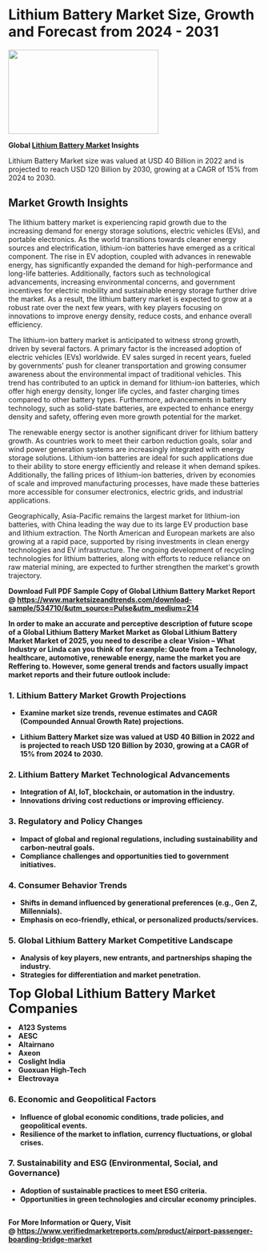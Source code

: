 <H1>Lithium Battery Market Size, Growth and Forecast from 2024 - 2031</H1><img class="aligncenter size-medium wp-image-584254" src="https://thirdeyenews.in/wp-content/uploads/2024/09/Global-Market-Research-300x168.jpeg" alt="" width="300" height="168" /><p><strong>Global&nbsp;<a href="https://www.marketsizeandtrends.com/download-sample/534710/&amp;utm_source=Pulse&amp;utm_medium=214">Lithium Battery Market</a> Insights</strong></p><p>Lithium Battery Market size was valued at USD 40 Billion in 2022 and is projected to reach USD 120 Billion by 2030, growing at a CAGR of 15% from 2024 to 2030.</p><p><h2>Market Growth Insights</h2> <p>The lithium battery market is experiencing rapid growth due to the increasing demand for energy storage solutions, electric vehicles (EVs), and portable electronics. As the world transitions towards cleaner energy sources and electrification, lithium-ion batteries have emerged as a critical component. The rise in EV adoption, coupled with advances in renewable energy, has significantly expanded the demand for high-performance and long-life batteries. Additionally, factors such as technological advancements, increasing environmental concerns, and government incentives for electric mobility and sustainable energy storage further drive the market. As a result, the lithium battery market is expected to grow at a robust rate over the next few years, with key players focusing on innovations to improve energy density, reduce costs, and enhance overall efficiency.</p> <p><strong></strong></p> <p>The lithium-ion battery market is anticipated to witness strong growth, driven by several factors. A primary factor is the increased adoption of electric vehicles (EVs) worldwide. EV sales surged in recent years, fueled by governments' push for cleaner transportation and growing consumer awareness about the environmental impact of traditional vehicles. This trend has contributed to an uptick in demand for lithium-ion batteries, which offer high energy density, longer life cycles, and faster charging times compared to other battery types. Furthermore, advancements in battery technology, such as solid-state batteries, are expected to enhance energy density and safety, offering even more growth potential for the market.</p> <p>The renewable energy sector is another significant driver for lithium battery growth. As countries work to meet their carbon reduction goals, solar and wind power generation systems are increasingly integrated with energy storage solutions. Lithium-ion batteries are ideal for such applications due to their ability to store energy efficiently and release it when demand spikes. Additionally, the falling prices of lithium-ion batteries, driven by economies of scale and improved manufacturing processes, have made these batteries more accessible for consumer electronics, electric grids, and industrial applications.</p> <p>Geographically, Asia-Pacific remains the largest market for lithium-ion batteries, with China leading the way due to its large EV production base and lithium extraction. The North American and European markets are also growing at a rapid pace, supported by rising investments in clean energy technologies and EV infrastructure. The ongoing development of recycling technologies for lithium batteries, along with efforts to reduce reliance on raw material mining, are expected to further strengthen the market's growth trajectory.</p> <p><strong></p><p><span class=""><strong>Download Full PDF Sample Copy of Global Lithium Battery Market Report</strong> @ <a href="https://www.marketsizeandtrends.com/download-sample/534710/&amp;utm_source=Pulse&amp;utm_medium=214" target="_blank">https://www.marketsizeandtrends.com/download-sample/534710/&amp;utm_source=Pulse&amp;utm_medium=214</a></span></p><p>In order to make an accurate and perceptive description of future scope of a Global&nbsp;Lithium Battery Market Market as Global&nbsp;Lithium Battery Market Market of 2025, you need to describe a clear Vision &ndash; What Industry or Linda can you think of for example: Quote from a Technology, healthcare, automotive, renewable energy, name the market you are Reffering to. However, some general trends and factors usually impact market reports and their future outlook include:</p><h3>1.&nbsp;<strong>Lithium Battery Market Growth Projections</strong></h3><ul><li>Examine market size trends, revenue estimates and CAGR (Compounded Annual Growth Rate) projections.</li><li><p>Lithium Battery Market size was valued at USD 40 Billion in 2022 and is projected to reach USD 120 Billion by 2030, growing at a CAGR of 15% from 2024 to 2030.</p></li></ul><h3>2.&nbsp;<strong>Lithium Battery Market Technological Advancements</strong></h3><ul><li>Integration of AI, IoT, blockchain, or automation in the industry.</li><li>Innovations driving cost reductions or improving efficiency.</li></ul><h3>3.&nbsp;<strong>Regulatory and Policy Changes</strong></h3><ul><li>Impact of global and regional regulations, including sustainability and carbon-neutral goals.</li><li>Compliance challenges and opportunities tied to government initiatives.</li></ul><h3>4.&nbsp;<strong>Consumer Behavior Trends</strong></h3><ul><li>Shifts in demand influenced by generational preferences (e.g., Gen Z, Millennials).</li><li>Emphasis on eco-friendly, ethical, or personalized products/services.</li></ul><h3>5.&nbsp;<strong>Global Lithium Battery Market Competitive Landscape</strong></h3><ul><li>Analysis of key players, new entrants, and partnerships shaping the industry.</li><li>Strategies for differentiation and market penetration.</li></ul><p data-pm-slice="1 1 []"><span style="color: inherit; font-family: inherit; font-size: 25px;">Top Global Lithium Battery Market Companies</span></p><div class="" data-test-id=""><p><li>A123 Systems</li><li> AESC</li><li> Altairnano</li><li> Axeon</li><li> Coslight India</li><li> Guoxuan High-Tech</li><li> Electrovaya</li></p></div><h3>6.&nbsp;<strong>Economic and Geopolitical Factors</strong></h3><ul><li>Influence of global economic conditions, trade policies, and geopolitical events.</li><li>Resilience of the market to inflation, currency fluctuations, or global crises.</li></ul><h3>7.&nbsp;<strong>Sustainability and ESG (Environmental, Social, and Governance)</strong></h3><ul><li>Adoption of sustainable practices to meet ESG criteria.</li><li>Opportunities in green technologies and circular economy principles.</li></ul><h2><strong style="font-size: 14px;">For More Information or Query, Visit @&nbsp;</strong><a style="background-color: #ffffff; font-size: 14px;" href="https://www.marketsizeandtrends.com/report/lithium-battery-market/" target="_blank">https://www.verifiedmarketreports.com/product/airport-passenger-boarding-bridge-market</a></h2>
